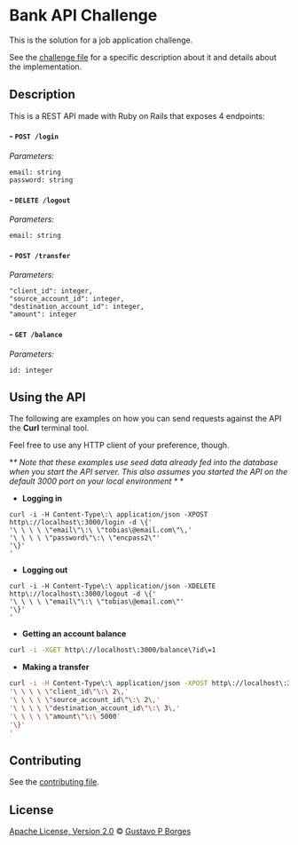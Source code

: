 # Bank API Challenge

This is the solution for a job application challenge.

See the [challenge file](CHALLENGE.md) for a specific description about it and details about the implementation.

## Description

This is a REST API made with Ruby on Rails that exposes 4 endpoints:

#### - **`POST /login`**

*Parameters:* 
```
email: string
password: string
```

#### - **`DELETE /logout`**

*Parameters:* 
```
email: string
```

#### - **`POST /transfer`**


*Parameters:* 
```
"client_id": integer,
"source_account_id": integer,
"destination_account_id": integer,
"amount": integer
```

#### - **`GET /balance`**

*Parameters:* 
```
id: integer
```


## Using the API

The following are examples on how you can send requests against the API the **Curl** terminal tool.

Feel free to use any HTTP client of your preference, though.

*_\* Note that these examples use seed data already fed into the database when you start the API server.
This also assumes you started the API on the default 3000 port on your local environment \*_ *

- **Logging in**
```
curl -i -H Content-Type\:\ application/json -XPOST http\://localhost\:3000/login -d \{'
'\ \ \ \ \"email\"\:\ \"tobias\@email.com\"\,'
'\ \ \ \ \"password\"\:\ \"encpass2\"'
'\}'
'
```

- **Logging out**
```
curl -i -H Content-Type\:\ application/json -XDELETE http\://localhost\:3000/logout -d \{'
'\ \ \ \ \"email\"\:\ \"tobias\@email.com\"'
'\}'
'
```

- **Getting an account balance**
```sh
curl -i -XGET http\://localhost\:3000/balance\?id\=1
```

- **Making a transfer**
```sh
curl -i -H Content-Type\:\ application/json -XPOST http\://localhost\:3000/transfer -d \{'
'\ \ \ \ \"client_id\"\:\ 2\,'
'\ \ \ \ \"source_account_id\"\:\ 2\,'
'\ \ \ \ \"destination_account_id\"\:\ 3\,'
'\ \ \ \ \"amount\"\:\ 5000'
'\}'
'
```

## Contributing

See the [contributing file](CONTRIBUTING.md).

## License

[Apache License, Version 2.0](LICENSE) © [Gustavo P Borges](https://github.com/gugutz)
